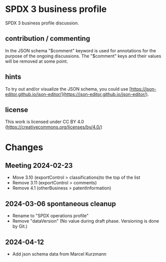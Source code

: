 # SPDX 3 business profile
SPDX 3 business profile discussion.

## contribution / commenting
In the JSON schema "$comment" keyword is used for annotations for the purpose of the ongoing discussions. The "$comment" keys and their values will be removed at some point.

## hints
To try out and/or visualize the JSON schema, you could use [https://json-editor.github.io/json-editor/](https://json-editor.github.io/json-editor/).

## license
This work is licensed under CC BY 4.0 (https://creativecommons.org/licenses/by/4.0/)

# Changes
## Meeting 2024-02-23
* Move 3.10 (exportControl > classifications)to the top of the list
* Remove 3.11 (exportControl > comments)
* Remove 4.1 (otherBusiness > patentInformation)

## 2024-03-06 spontaneous cleanup
* Rename to "SPDX operations profile"
* Remove "dataVersion" (No value during draft phase. Versioning is done by Git.)

## 2024-04-12
* Add json schema data from Marcel Kurzmann